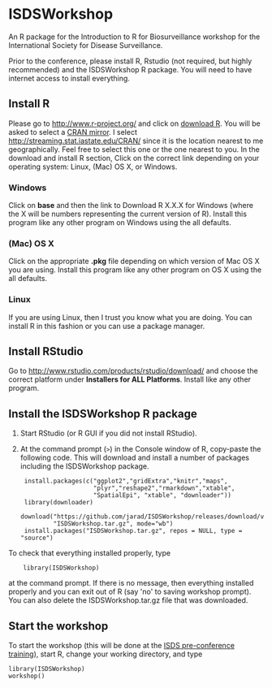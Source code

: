 ISDSWorkshop
============

An R package for the Introduction to R for Biosurveillance workshop for the International Society for Disease Surveillance.

Prior to the conference, please install R, Rstudio (not required, but highly recommended) and the ISDSWorkshop R package. 
You will need to have internet access to install everything.

## Install R

Please go to <http://www.r-project.org/> and click on [download R](http://cran.r-project.org/mirrors.html). You will be asked to select a [CRAN mirror](http://cran.r-project.org/mirrors.html). I select <http://streaming.stat.iastate.edu/CRAN/> since it is the location nearest to me geographically. Feel free to select this one or the one nearest to you. In the download and install R section, Click on the correct link depending on your operating system: Linux, (Mac) OS X, or Windows. 

### Windows

Click on **base** and then the link to Download R X.X.X for Windows (where the X will be numbers representing the current version of R). Install this program like any other program on Windows using the all defaults.

### (Mac) OS X

Click on the appropriate **.pkg** file depending on which version of Mac OS X you are using. Install this program like any other program on OS X using the all defaults. 

### Linux

If you are using Linux, then I trust you know what you are doing. You can install R in this fashion or you can use a package manager. 

## Install RStudio

Go to <http://www.rstudio.com/products/rstudio/download/> and choose the correct platform under **Installers for ALL Platforms**. Install like any other program. 


## Install the ISDSWorkshop R package

1. Start RStudio (or R GUI if you did not install RStudio). 
1. At the command prompt (`>`) in the Console window of R, copy-paste the following code. This will download and install a number of packages including the ISDSWorkshop package. 

        install.packages(c("ggplot2","gridExtra","knitr","maps",
                           "plyr","reshape2","rmarkdown","xtable",
                           "SpatialEpi", "xtable", "downloader"))
        library(downloader)
        download("https://github.com/jarad/ISDSWorkshop/releases/download/v0.1/ISDSWorkshop_0.1.tar.gz",
                "ISDSWorkshop.tar.gz", mode="wb")
        install.packages("ISDSWorkshop.tar.gz", repos = NULL, type = "source")

To check that everything installed properly, type 

        library(ISDSWorkshop)
        
at the command prompt. If there is no message, then everything installed properly and you can exit out of R (say 'no' to saving workshop prompt). You can also delete the ISDSWorkshop.tar.gz file that was downloaded.



## Start the workshop

To start the workshop (this will be done at the [ISDS pre-conference training](http://www.syndromic.org/annual-conference/2014-isds-conference)), start R, change your working directory, and type

    library(ISDSWorkshop)
    workshop()


